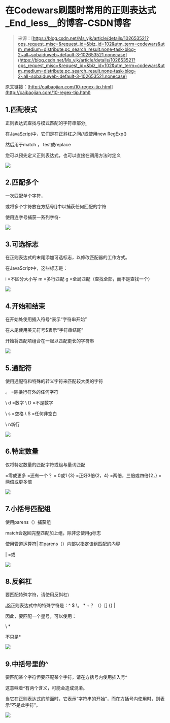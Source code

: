 <!--yml
category: codewars
date: 2022-08-13 11:45:19
-->

# 在Codewars刷题时常用的正则表达式_End_less__的博客-CSDN博客

> 来源：[https://blog.csdn.net/Ms_yjk/article/details/102653521?ops_request_misc=&request_id=&biz_id=102&utm_term=codewars&utm_medium=distribute.pc_search_result.none-task-blog-2~all~sobaiduweb~default-3-102653521.nonecase](https://blog.csdn.net/Ms_yjk/article/details/102653521?ops_request_misc=&request_id=&biz_id=102&utm_term=codewars&utm_medium=distribute.pc_search_result.none-task-blog-2~all~sobaiduweb~default-3-102653521.nonecase)

原文链接：[http://caibaojian.com/10-regex-tip.html](http://caibaojian.com/10-regex-tip.html)

## 1.匹配模式

正则表达式查找与模式匹配的字符串部分[·](http://caibaojian.com/10-regex-tip.html)

在[JavaScript](http://caibaojian.com/t/javascript)中，它们是在正斜杠之间//或使用new RegExp()

然后用于match ， test或replace

您可以预先定义正则表达式，也可以直接在调用方法时定义

![](img/111e7f8889357c8910511d5a3c17331d.png)

## 2.匹配多个

一次匹配单个字符，

或将多个字符放在方括号[]中以捕获任何匹配的字符

使用连字号捕获一系列字符-

![](img/3cee965a7daf482119046a14409a52c1.png)

## 3.可选标志

在正则表达式的末尾添加可选标志，以修改匹配器的工作方式。

在JavaScript中，这些标志是：

i =不区分大小写 m =多行匹配 g =全局匹配（查找全部，而不是查找一个）

![](img/c4c8917c1762dd62af7c6a187a10e116.png)

## 4.开始和结束

在开始处使用插入符号^表示“字符串开始”

在末尾使用美元符号$表示“字符串结尾”

开始将匹配项组合在一起以匹配更长的字符串

![](img/7f4b78f3fb664743a6f5e40945c03e6c.png)

## 5.通配符

使用通配符和特殊的转义字符来匹配较大类的字符

。 =除换行符外的任何字符

\ d =数字 \ D =不是数字

\ s =空格 \ S =任何非空白

\ n新行

![](img/c49689efd65e8eb6165795f91f17335f.png)

## 6.特定数量

仅将特定数量的匹配字符或组与量词匹配

=零或更多 =还有一个？ = 0或1 {3} =正好3倍{2，4} =两倍，三倍或四倍{2，} =两倍或更多倍

![](img/1e9a95e53c53d61c66a5f0aba4e4c200.png)

## 7.小括号匹配组

使用parens（）捕获组

match会返回完整匹配加上组，除非您使用g标志

使用管道运算符| 在parens（）内部以指定该组匹配的内容

| =或

![](img/202bb3b3e69ca6ff1fd9244087f980c8.png)

## 8.反斜杠

要匹配特殊字符，请使用反斜杠\

[JS](http://caibaojian.com/javascript/)正则表达式中的特殊字符是：^ $ \。 * +？ （）[] {} |

因此，要匹配一个星号，可以使用：

\ *

不只是*

![](img/fd6a538e6b5f80be10b96637cf228f51.png)

## 9.中括号里的^

要匹配某个字符但要匹配某个字符，请在方括号内使用插入号^

这意味着^有两个含义，可能会造成混淆。

当它在正则表达式的前面时，它表示“字符串的开始”，而在方括号内使用时，则表示“不是此字符”。

![](img/63d3aa88458014ba6e17f30cabadc9c3.png)